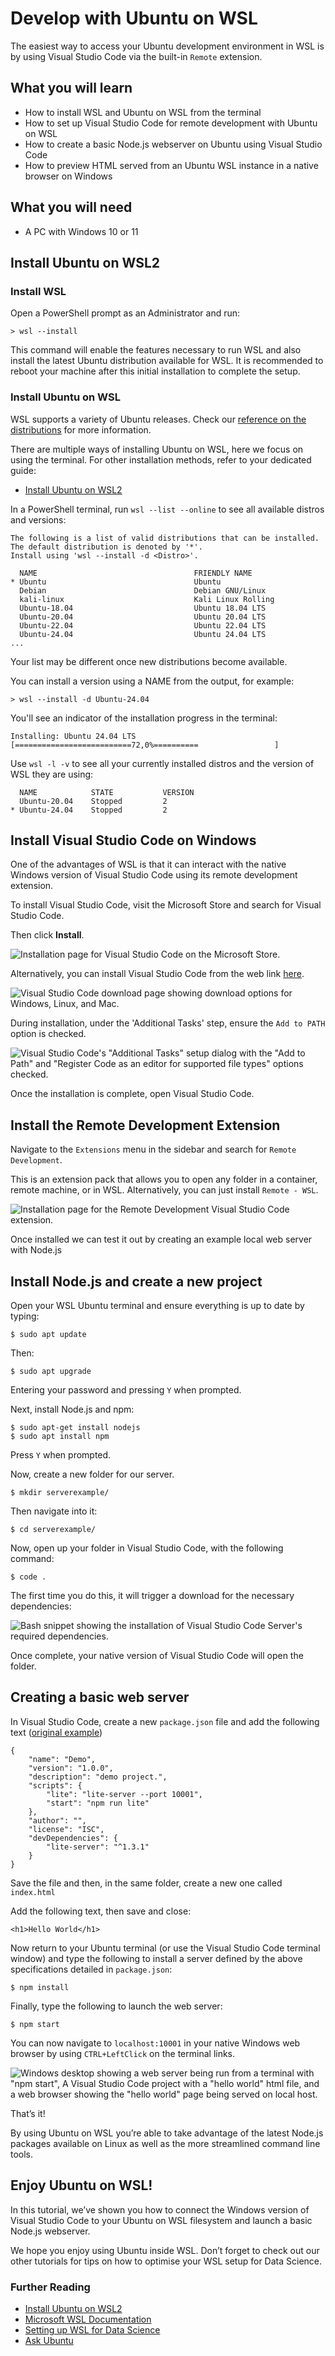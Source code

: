# Develop with Ubuntu on WSL

The easiest way to access your Ubuntu development environment in WSL is by using Visual Studio Code via the built-in `Remote` extension.

## What you will learn

* How to install WSL and Ubuntu on WSL from the terminal
* How to set up Visual Studio Code for remote development with Ubuntu on WSL
* How to create a basic Node.js webserver on Ubuntu using Visual Studio Code
* How to preview HTML served from an Ubuntu WSL instance in a native browser on Windows

## What you will need

* A PC with Windows 10 or 11

## Install Ubuntu on WSL2

### Install WSL

Open a PowerShell prompt as an Administrator and run:

```{code-block} text
> wsl --install
```

This command will enable the features necessary to run WSL and also install the latest Ubuntu distribution available for WSL. It is recommended to reboot your machine after this initial installation to complete the setup.

### Install Ubuntu on WSL

WSL supports a variety of Ubuntu releases. Check our [reference on the distributions](https://documentation.ubuntu.com/wsl/en/latest/reference/distributions/) for more information.

There are multiple ways of installing Ubuntu on WSL, here we focus on using the terminal.
For other installation methods, refer to your dedicated guide:

* [Install Ubuntu on WSL2](https://documentation.ubuntu.com/wsl/en/latest/guides/install-ubuntu-wsl2/)

In a PowerShell terminal, run `wsl --list --online` to see all available distros and versions:

```{code-block} text
The following is a list of valid distributions that can be installed.
The default distribution is denoted by '*'.
Install using 'wsl --install -d <Distro>'.

  NAME                                   FRIENDLY NAME
* Ubuntu                                 Ubuntu
  Debian                                 Debian GNU/Linux
  kali-linux                             Kali Linux Rolling
  Ubuntu-18.04                           Ubuntu 18.04 LTS
  Ubuntu-20.04                           Ubuntu 20.04 LTS
  Ubuntu-22.04                           Ubuntu 22.04 LTS
  Ubuntu-24.04                           Ubuntu 24.04 LTS
...

``` 

Your list may be different once new distributions become available.  

You can install a version using a NAME from the output, for example:

```{code-block} text
> wsl --install -d Ubuntu-24.04
```

You'll see an indicator of the installation progress in the terminal:

```{code-block} text
Installing: Ubuntu 24.04 LTS
[==========================72,0%==========                 ]
```

Use `wsl -l -v` to see all your currently installed distros and the version of WSL they are using:

```{code-block} text
  NAME            STATE           VERSION
  Ubuntu-20.04    Stopped         2
* Ubuntu-24.04    Stopped         2
```

## Install Visual Studio Code on Windows

One of the advantages of WSL is that it can interact with the native Windows version of Visual Studio Code using its remote development extension.

To install Visual Studio Code, visit the Microsoft Store and search for Visual Studio Code.

Then click **Install**.

![Installation page for Visual Studio Code on the Microsoft Store.](https://github.com/ubuntu/wsl/blob/main/docs/guides/assets/vscode/msstore.png?raw=true)

Alternatively, you can install Visual Studio Code from the web link [here](https://code.visualstudio.com/Download).

![Visual Studio Code download page showing download options for Windows, Linux, and Mac.](https://github.com/ubuntu/wsl/blob/main/docs/tutorials/assets/vscode/download-vs-code.png?raw=true)

During installation, under the 'Additional Tasks' step, ensure the `Add to PATH` option is checked.

![Visual Studio Code's "Additional Tasks" setup dialog with the "Add to Path" and "Register Code as an editor for supported file types" options checked.](https://github.com/ubuntu/wsl/blob/main/docs/tutorials/assets/vscode/aditional-tasks.png?raw=true)

Once the installation is complete, open Visual Studio Code.

## Install the Remote Development Extension

Navigate to the `Extensions` menu in the sidebar and search for `Remote Development`.

This is an extension pack that allows you to open any folder in a container, remote machine, or in WSL. Alternatively, you can just install `Remote - WSL`.

![Installation page for the Remote Development Visual Studio Code extension.](https://github.com/ubuntu/wsl/blob/main/docs/tutorials/assets/vscode/remote-extension.png?raw=true)

Once installed we can test it out by creating an example local web server with Node.js

## Install Node.js and create a new project

Open your WSL Ubuntu terminal and ensure everything is up to date by typing:

```{code-block} text
$ sudo apt update
```

Then:

```{code-block} text
$ sudo apt upgrade
```

Entering your password and pressing `Y` when prompted.

Next, install Node.js and npm:

```{code-block} text
$ sudo apt-get install nodejs
$ sudo apt install npm
```

Press `Y` when prompted.

Now, create a new folder for our server.

```{code-block} text
$ mkdir serverexample/
```

Then navigate into it:

```{code-block} text
$ cd serverexample/
```

Now, open up your folder in Visual Studio Code, with the following command:

```{code-block} text
$ code .
```

The first time you do this, it will trigger a download for the necessary dependencies:

![Bash snippet showing the installation of Visual Studio Code Server's required dependencies.](https://github.com/ubuntu/wsl/blob/main/docs/tutorials/assets/vscode/downloading-vscode-server.png?raw=true)

Once complete, your native version of Visual Studio Code will open the folder.

## Creating a basic web server

In Visual Studio Code, create a new `package.json` file and add the following text ([original example](https://learn.microsoft.com/en-gb/archive/blogs/cdndevs/visual-studio-code-and-local-web-server#3-add-a-packagejson-file-to-the-project-folder))

```{code-block} json
{
    "name": "Demo",
    "version": "1.0.0",
    "description": "demo project.",
    "scripts": {
        "lite": "lite-server --port 10001",
        "start": "npm run lite"
    }, 
    "author": "",
    "license": "ISC",
    "devDependencies": {
        "lite-server": "^1.3.1"
    }
}
```

Save the file and then, in the same folder, create a new one called `index.html`

Add the following text, then save and close:

```{code-block} html
<h1>Hello World</h1>
```

Now return to your Ubuntu terminal (or use the Visual Studio Code terminal window) and type the following to install a server defined by the above specifications detailed in `package.json`:

```{code-block} text
$ npm install
```

Finally, type the following to launch the web server:

```{code-block} text
$ npm start
```

You can now navigate to `localhost:10001` in your native Windows web browser by using `CTRL+LeftClick` on the terminal links.

![Windows desktop showing a web server being run from a terminal with "npm start", A Visual Studio Code project with a "hello world" html file, and a web browser showing the "hello world" page being served on local host.](https://github.com/ubuntu/wsl/blob/main/docs/tutorials/assets/vscode/hello-world.png?raw=true)

That’s it!

By using Ubuntu on WSL you’re able to take advantage of the latest Node.js packages available on Linux as well as the more streamlined command line tools.

## Enjoy Ubuntu on WSL!

In this tutorial, we’ve shown you how to connect the Windows version of Visual Studio Code to your Ubuntu on WSL filesystem and launch a basic Node.js webserver.

We hope you enjoy using Ubuntu inside WSL. Don’t forget to check out our other tutorials for tips on how to optimise your WSL setup for Data Science.

### Further Reading

* [Install Ubuntu on WSL2](../howto/install-ubuntu-wsl2.md)
* [Microsoft WSL Documentation](https://learn.microsoft.com/en-us/windows/wsl/)
* [Setting up WSL for Data Science](https://ubuntu.com/blog/wsl-for-data-scientist)
* [Ask Ubuntu](https://askubuntu.com/)
